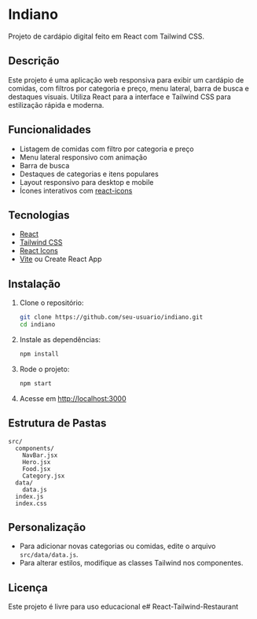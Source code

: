 # Indiano

Projeto de cardápio digital feito em React com Tailwind CSS.

## Descrição

Este projeto é uma aplicação web responsiva para exibir um cardápio de comidas, com filtros por categoria e preço, menu lateral, barra de busca e destaques visuais. Utiliza React para a interface e Tailwind CSS para estilização rápida e moderna.

## Funcionalidades

- Listagem de comidas com filtro por categoria e preço
- Menu lateral responsivo com animação
- Barra de busca
- Destaques de categorias e itens populares
- Layout responsivo para desktop e mobile
- Ícones interativos com [react-icons](https://react-icons.github.io/react-icons/)

## Tecnologias

- [React](https://react.dev/)
- [Tailwind CSS](https://tailwindcss.com/)
- [React Icons](https://react-icons.github.io/react-icons/)
- [Vite](https://vitejs.dev/) ou Create React App

## Instalação

1. Clone o repositório:
   ```sh
   git clone https://github.com/seu-usuario/indiano.git
   cd indiano
   ```

2. Instale as dependências:
   ```sh
   npm install
   ```

3. Rode o projeto:
   ```sh
   npm start
   ```

4. Acesse em [http://localhost:3000](http://localhost:3000)

## Estrutura de Pastas

```
src/
  components/
    NavBar.jsx
    Hero.jsx
    Food.jsx
    Category.jsx
  data/
    data.js
  index.js
  index.css
```

## Personalização

- Para adicionar novas categorias ou comidas, edite o arquivo `src/data/data.js`.
- Para alterar estilos, modifique as classes Tailwind nos componentes.

## Licença

Este projeto é livre para uso educacional e#   R e a c t - T a i l w i n d - R e s t a u r a n t  
 